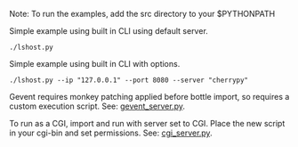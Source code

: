 Note: To run the examples, add the src directory to your $PYTHONPATH

Simple example using built in CLI using default server.

    ./lshost.py

Simple example using built in CLI with options.

    ./lshost.py --ip "127.0.0.1" --port 8080 --server "cherrypy"

Gevent requires monkey patching applied before bottle import, so requires a custom execution script.
See: [gevent_server.py](./examples/gevent_server.py).

To run as a CGI, import and run with server set to CGI. Place the new script in your cgi-bin and set permissions.
See: [cgi_server.py](./examples/cgi_server.py).
